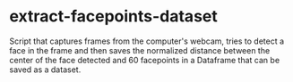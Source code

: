 # extract-facepoints-dataset
Script that captures frames from the computer's webcam, tries to detect a face in the frame and then saves the normalized distance between the center of the face detected and 60 facepoints in a Dataframe that can be saved as a dataset.
